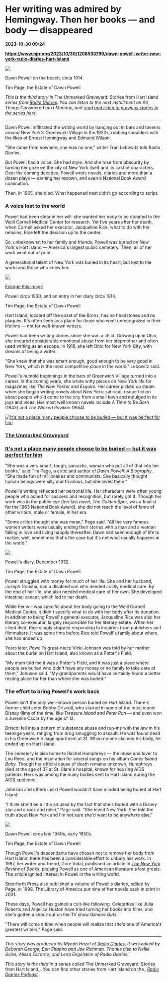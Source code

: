 # Her writing was admired by Hemingway. Then her books — and body — disappeared

**2023-10-30 09:24**

**https://www.npr.org/2023/10/30/1208533790/dawn-powell-writer-new-york-radio-diaries-hart-island**

 ![](https://media.npr.org/assets/img/2023/10/25/dawn-powell-1914-main-image_custom-54f4b85b72ed82b0300d155cb4b0eb37272e1a46-s1100-c50.jpeg) 

Dawn Powell on the beach, circa 1914.

Tim Page, the Estate of Dawn Powell

_This is the third story in_ The Unmarked Graveyard: Stories from Hart Island _series from_ [_Radio Diaries_](https://urldefense.com/v3/__https:/podcasts.apple.com/us/podcast/radio-diaries/id207505466__;!!Iwwt!VoEAM34Wj7Py1zroPMurIzGtMLqNKqXVVyMsdPJ9OECyogkNQnXQ_ZXmliUe9ZY77_hli0ciTcygLsA$)_. You can listen to the next installment on_ All Things Considered _next Monday, and_ [_read and listen to previous stories in the series here_](https://www.npr.org/series/1204141877/the-unmarked-graveyard)_._

* * *

Dawn Powell infiltrated the writing world by hanging out in bars and taverns around New York's Greenwich Village in the 1920s, rubbing shoulders with the likes of Ernest Hemingway and Edmund Wilson.

"She came from nowhere, she was no one," writer Fran Lebowitz told Radio Diaries.

But Powell had a voice. She had style. And she rose from obscurity by turning her gaze on the city of New York itself and its cast of characters. Over the coming decades, Powell wrote novels, diaries and more than a dozen plays — earning her renown, and even a National Book Award nomination.

Then, in 1965, she died. What happened next didn't go according to script.

### A voice lost to the world

Powell had been clear in her will: she wanted her body to be donated to the Weill Cornell Medical Center for research. Yet five years after her death, when Cornell asked her executor, Jacqueline Rice, what to do with her remains, Rice left the decision up to the center.

So, unbeknownst to her family and friends, Powell was buried on New York's Hart Island — America's largest public cemetery. Then, all of her work went out of print.

A generational talent of New York was buried in its heart, but lost to the world and those who knew her.

 ![](https://media.npr.org/assets/img/2023/10/25/dawn-powell-1930-2e369f4a75fb2275ca640d2c2484f4adbf39c27a-s1100-c50.png) 

[Enlarge this image](https://media.npr.org/assets/img/2023/10/25/dawn-powell-1930-2e369f4a75fb2275ca640d2c2484f4adbf39c27a-s1200.png)

Powell circa 1930, and an entry in her diary circa 1914.

Tim Page, the Estate of Dawn Powell

Hart Island, located off the coast of the Bronx, has no headstones and no plaques. It's often seen as a place for those who went unrecognized in their lifetime — not for well-known writers.

Powell had been writing stories since she was a child. Growing up in Ohio, she endured considerable emotional abuse from her stepmother and often used writing as an escape. In 1918, she left Ohio for New York City, with dreams of being a writer.

"She knew that she was smart enough, good enough to be very good in New York, which is the most competitive place in the world," Lebowitz said.

Powell's humble beginnings in the bars of Greenwich Village turned into a career. In the coming years, she wrote witty pieces on New York life for magazines like _The_ _New Yorker_ and _Esquire._ Her career picked up steam when she began writing novels about New York: satirical, risque fiction about people who'd come to the city from a small town and indulged in its joys and vices. Her most well known novels include _A Time to Be Born_ (1942) and _The Wicked Pavilion_ (1954).

[![It's not a place many people choose to be buried — but it was perfect for him](https://media.npr.org/assets/img/2023/10/13/noah-creshevsky-20051_sq-74c89170e719ffcc23b2fa29b4552fe618756345-s100-c15.jpg)](https://www.npr.org/2023/10/17/1205692418/hart-island-burial-new-york-music-death-cancer)

### [The Unmarked Graveyard](https://www.npr.org/series/1204141877/the-unmarked-graveyard)

### [It's not a place many people choose to be buried — but it was perfect for him](https://www.npr.org/2023/10/17/1205692418/hart-island-burial-new-york-music-death-cancer)

"She was a very smart, tough, sarcastic, woman who put all of that into her books," said Tim Page, a critic and author of _Dawn Powell: A Biography_. "She made fun of millionaires and communists. She basically thought human beings were silly and frivolous, but she loved them."

Powell's writing reflected her personal life. Her characters were often young people who ached for success and recognition, but rarely got it. Though her work was in the public eye (her last novel, _The Golden Spur,_ was a finalist for the 1963 National Book Award), she did not reach the level of fame of other writers, male or female, in her era.

"Some critics thought she was mean," Page said. "All the very famous women writers were usually ending their stories with a man and a woman falling in love and living happily thereafter. Dawn had seen enough of life to realize, well, sometimes that's the case but it's not what usually happens in the world."

 ![](https://media.npr.org/assets/img/2023/10/25/dawn-powell-1932-diary_custom-97b6805983f5b0de9003edf018e28d1f8ad56c72-s1100-c50.jpeg) 

Powell's diary, December 1932.

Tim Page, the Estate of Dawn Powell

Powell struggled with money for much of her life. She and her husband, Joseph Gousha, had a disabled son who needed costly medical care. By the end of her life, she also needed medical care of her own. She developed intestinal cancer, which led to her death.

While her will was specific about her body going to the Weill Cornell Medical Center, it didn't specify what to do with her body after its donation. In addition to being Powell's general executor, Jacqueline Rice was also her literary co-executor, largely responsible for her literary estate. When her client died, Rice simply stopped responding to inquiries from publishers and filmmakers. It was some time before Rice told Powell's family about where she had ended up.

Years later, Powell's great-niece Vicki Johnson was told by her mother about the burial on Hart Island, also known as a Potter's Field.

"My mom told me it was a Potter's Field, and it was just a place where people are buried who didn't have any money or no family to take care of them," Johnson said. "My grandparents would have certainly found a better resting place for her than where she was buried."

### The effort to bring Powell's work back

Powell isn't the only well-known person buried on Hart Island. There's former child actor Bobby Driscoll, who starred in some of the most iconic Disney films of the time, like _Treasure Island_ and _Peter Pan_ — and even won a Juvenile Oscar by the age of 13.

Driscol fell into a pattern of substance abuse and run-ins with the law in his teenage years, ranging from drug smuggling to assault. He was found dead in his Greenwich Village apartment at 31. When no one claimed his body, he ended up on Hart Island.

The cemetery is also home to Rachel Humphreys — the muse and lover to Lou Reed, and the inspiration for several songs on his album _Coney Island Baby._ Though her official cause of death remains unknown, Humphreys died at the age of 37 at St. Clare's hospital, known for housing AIDS patients. Hers was among the many bodies sent to Hart Island during the AIDS epidemic.

Johnson and others insist Powell wouldn't have minded being buried at Hart Island.

"I think she'd be a little amused by the fact that she's buried with a Disney star and a rock and roller," Page said. "She loved New York. She told the truth about New York and I'm not sure she'd want to be anywhere else."

 ![](https://media.npr.org/assets/img/2023/10/25/dawn-powell-1952_custom-24ee14fa4c6d1429ee643858983efd61a61af16b-s1100-c50.jpeg) 

Dawn Powell circa late 1940s, early 1950s.

Tim Page, the Estate of Dawn Powell

Though Powell's descendants have chosen not to remove her body from Hart Island, there has been a considerable effort to unbury her work. In 1987, her writer and friend, Gore Vidal, published an article in [_The New York Review of Books_](https://www.nybooks.com/articles/1987/11/05/dawn-powell-the-american-writer/), praising Powell as one of American literature's lost greats. The article ignited interest in Powell in the writing world.

Steerforth Press also published a volume of Powell's diaries, edited by Page, in 1998. The Library of America put nine of her novels back in print in 2001.

These days, Powell has gained a cult-like following. Celebrities like Julia Roberts and Anjelica Huston have tried turning her books into films, and she's gotten a shout-out on the TV show _Gilmore Girls._

"There will come a time when people will realize that she's one of America's greatest writers," Page said.

* * *

_This story was produced by Mycah Hazel of_ [_Radio Diaries._](https://www.radiodiaries.org/graveyard/) _It was edited by Deborah George, Ben Shapiro and Joe Richman. Thanks also to Nellie Gilles, Alissa Escarce, and Lena Engelstein of Radio Diaries._

_This story is the third in a series called_ The Unmarked Graveyard: Stories from Hart Island_. You can find other stories from Hart Island on the_ [_Radio Diaries Podcast_](https://podcasts.apple.com/us/podcast/radio-diaries/id207505466)_._